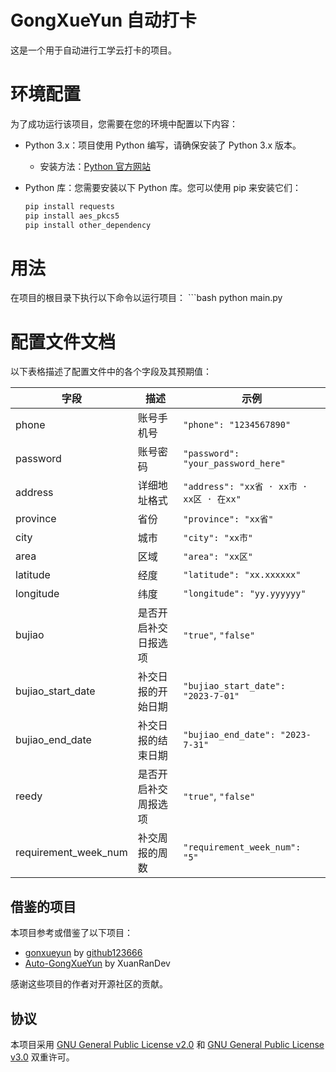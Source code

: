 # GongXueYun 自动打卡

这是一个用于自动进行工学云打卡的项目。

# 环境配置

为了成功运行该项目，您需要在您的环境中配置以下内容：

- Python 3.x：项目使用 Python 编写，请确保安装了 Python 3.x 版本。
  - 安装方法：[Python 官方网站](https://www.python.org/downloads/)

- Python 库：您需要安装以下 Python 库。您可以使用 pip 来安装它们：

  ```bash
  pip install requests
  pip install aes_pkcs5
  pip install other_dependency

# 用法
在项目的根目录下执行以下命令以运行项目：
    ```bash
    python main.py

# 配置文件文档

以下表格描述了配置文件中的各个字段及其预期值：

| 字段                   | 描述                                       | 示例                               |
|------------------------|------------------------------------------|------------------------------------|
| phone                  | 账号手机号                                | `"phone": "1234567890"`            |
| password               | 账号密码                                   | `"password": "your_password_here"` |
| address                | 详细地址格式                                | `"address": "xx省 · xx市 · xx区 · 在xx"` |
| province               | 省份                                      | `"province": "xx省"`              |
| city                   | 城市                                      | `"city": "xx市"`                  |
| area                   | 区域                                      | `"area": "xx区"`                  |
| latitude               | 经度                                      | `"latitude": "xx.xxxxxx"`         |
| longitude              | 纬度                                      | `"longitude": "yy.yyyyyy"`        |
| bujiao                 | 是否开启补交日报选项                             | `"true"`, `"false"`               |
| bujiao_start_date      | 补交日报的开始日期                              | `"bujiao_start_date": "2023-7-01"`|
| bujiao_end_date        | 补交日报的结束日期                              | `"bujiao_end_date": "2023-7-31"`  |
| reedy                  | 是否开启补交周报选项                             | `"true"`, `"false"`               |
| requirement_week_num   | 补交周报的周数                               | `"requirement_week_num": "5"`     |

## 借鉴的项目

本项目参考或借鉴了以下项目：

- [gonxueyun](https://github.com/github123666/gonxueyun) by [github123666](https://github.com/github123666)
- [Auto-GongXueYun](https://gitee.com/XuanRanDev/Auto-GongXueYun) by XuanRanDev

感谢这些项目的作者对开源社区的贡献。

## 协议

本项目采用 [GNU General Public License v2.0](https://www.gnu.org/licenses/old-licenses/gpl-2.0.html) 和 [GNU General Public License v3.0](https://www.gnu.org/licenses/gpl-3.0.html) 双重许可。
